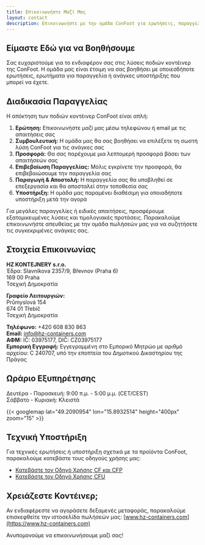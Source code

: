 ```yaml
---
title: Επικοινωνήστε Μαζί Μας
layout: contact
description: Επικοινωνήστε με την ομάδα ConFoot για ερωτήσεις, παραγγελίες και υποστήριξη.
---
```


## Είμαστε Εδώ για να Βοηθήσουμε

Σας ευχαριστούμε για το ενδιαφέρον σας στις λύσεις ποδιών κοντέινερ της ConFoot. Η ομάδα μας είναι έτοιμη να σας βοηθήσει με οποιεσδήποτε ερωτήσεις, ερωτήματα για παραγγελία ή ανάγκες υποστήριξης που μπορεί να έχετε.

## Διαδικασία Παραγγελίας

Η απόκτηση των ποδιών κοντέινερ ConFoot είναι απλή:

1. **Ερώτηση:** Επικοινωνήστε μαζί μας μέσω τηλεφώνου ή email με τις απαιτήσεις σας  
2. **Συμβουλευτική:** Η ομάδα μας θα σας βοηθήσει να επιλέξετε τη σωστή λύση ConFoot για τις ανάγκες σας  
3. **Προσφορά:** Θα σας παρέχουμε μια λεπτομερή προσφορά βάσει των απαιτήσεών σας  
4. **Επιβεβαίωση Παραγγελίας:** Μόλις εγκρίνετε την προσφορά, θα επιβεβαιώσουμε την παραγγελία σας  
5. **Παραγωγή & Αποστολή:** Η παραγγελία σας θα υποβληθεί σε επεξεργασία και θα αποσταλεί στην τοποθεσία σας  
6. **Υποστήριξη:** Η ομάδα μας παραμένει διαθέσιμη για οποιαδήποτε υποστήριξη μετά την αγορά

Για μεγάλες παραγγελίες ή ειδικές απαιτήσεις, προσφέρουμε εξατομικευμένες λύσεις και τιμολογιακές προτάσεις. Παρακαλούμε επικοινωνήστε απευθείας με την ομάδα πωλήσεών μας για να συζητήσετε τις συγκεκριμένες ανάγκες σας.

## Στοιχεία Επικοινωνίας

**HZ KONTEJNERY s.r.o.**  
Έδρα: Slavníkova 2357/9, Břevnov (Praha 6)  
169 00 Praha  
Τσεχική Δημοκρατία

**Γραφείο Λειτουργιών:**  
Průmyslová 154  
674 01 Třebíč  
Τσεχική Δημοκρατία

**Τηλέφωνο:** +420 608 830 863  
**Email:** [info@hz-containers.com](mailto:info@hz-containers.com)  
**ΑΦΜ:** IČ: 03975177, DIČ: CZ03975177  
**Εμπορική Εγγραφή:** Εγγεγραμμένη στο Εμπορικό Μητρώο με αριθμό αρχείου: C 240707, υπό την εποπτεία του Δημοτικού Δικαστηρίου της Πράγας

## Ωράριο Εξυπηρέτησης

Δευτέρα - Παρασκευή: 9:00 π.μ. - 5:00 μ.μ. (CET/CEST)  
Σάββατο - Κυριακή: Κλειστά

{{< googlemap lat="49.2090954" lon="15.8932514" height="400px" zoom="15" >}}

## Τεχνική Υποστήριξη

Για τεχνικές ερωτήσεις ή υποστήριξη σχετικά με τα προϊόντα ConFoot, παρακαλούμε κατεβάστε τους οδηγούς χρήσης μας:
- [Κατεβάστε τον Οδηγό Χρήσης CF και CFP](/wp-content/confoot_navod-k-pouziti_CZ.pdf)
- [Κατεβάστε τον Οδηγό Χρήσης CFU](/wp-content/confoot_CFU_navod-k-pouziti_CZ.pdf)

## Χρειάζεστε Κοντέινερ;

Αν ενδιαφέρεστε να αγοράσετε δεξαμενές μεταφοράς, παρακαλούμε επισκεφθείτε την ιστοσελίδα πωλήσεών μας:
[www.hz-containers.com](https://www.hz-containers.com)

Ανυπομονούμε να επικοινωνήσουμε μαζί σας!